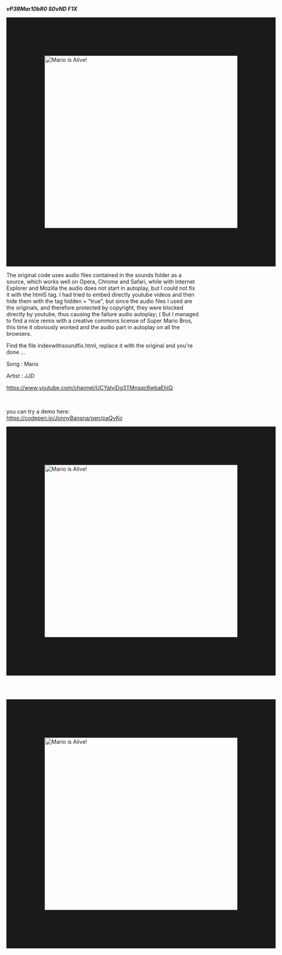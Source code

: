 ***$vP3R Mar10 bR0$ S0vND F1X***

<img src="https://i.imgur.com/SAPU3LH.gif" 
alt="Mario is Alive!" width="600" height="450" border="100" />

The original code uses audio files contained in the sounds folder as a source, which works well on Opera, Chrome and Safari, while with Internet Explorer and Mozilla the audio does not start in autoplay, but I could not fix it with the html5 tag.
I had tried to embed directly youtube videos and then hide them with the tag hidden = "true", but since the audio files I used are the originals, and therefore protected by copyright, they were blocked directly by youtube, thus causing the failure audio autoplay; (
But I managed to find a nice remix with a creative commons license of Super Mario Bros, this time it obviously worked and the audio part in autoplay on all the browsers.



Find the file indexwithsoundfix.html, replace it with the original and you're done ...

 Song : Mario 
 
 Artist : JJD
 
 https://www.youtube.com/channel/UCYaIvjDg3TMnsqc6wbaEhIQ
 
 </br>

you can try a demo here:
</br>
https://codepen.io/JonnyBanana/pen/paQyKo

<a href="https://codepen.io/JonnyBanana/pen/paQyKo
" target="_blank"><img src="https://i.imgur.com/z7PMR46.jpg" 
alt="Mario is Alive!" width="600" height="450" border="100" /></a> 

</br>

&nbsp;&nbsp;&nbsp;&nbsp;&nbsp;&nbsp;&nbsp;&nbsp;&nbsp;&nbsp;&nbsp;&nbsp;&nbsp;&nbsp;&nbsp;&nbsp;<img src="https://i.imgur.com/M4VML8m.gif" 
alt="Mario is Alive!" width="600" height="450" border="100" />

